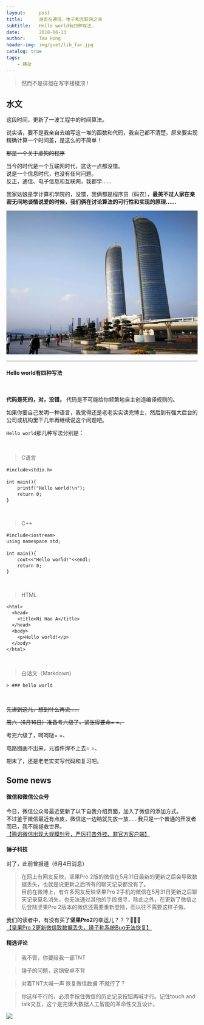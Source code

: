 ```yaml
---
layout:     post
title:      游走在通信、电子和互联网之间
subtitle:   Hello world有四种写法…
date:       2018-06-13
author:     Tao Hong
header-img: img/guet/lib_far.jpg
catalog: true
tags:
    - 瞎扯
---
```


> 然而不是徘徊在写字楼楼顶 !

## 水文

这段时间，更新了一波工程中的时间算法。

说实话，要不是我亲自去编写这一堆的函数和代码，我自己都不清楚，原来要实现精确计算一个时间差，是这么的不简单！

<del>那是一个关于虐狗的程序</del>

当今的时代是一个互联网时代，这话一点都没错。  
说是一个信息时代，也没有任何问题。  
反正，通信、电子信息和互联网，我都学……

我家姑娘是学计算机学院的，没错，我俩都是程序员（码农），**最美不过人家在亲密无间地谈情说爱的时候，我们俩在讨论算法的可行性和实现的原理……**

[![shimao](https://github.com/TaohongMaxwell/TaohongMaxwell.github.io/raw/master/img/amoy/hxsm.jpg)](https://mp.weixin.qq.com/s?__biz=MzI4MTkwNzk4Mw==&mid=2247484316&idx=1&sn=4efbe461230ce6cd9cde196ca859a56d&chksm=eba345fcdcd4ccea202e7eca36b6ad8670258dc34d42336cffe81ee3d5fb56bca6497ed61840#rd)

---

#### Hello world有四种写法

<br>

**代码是死的，对，没错，** 代码是不可能给你频繁地自主创造编译规则的。

如果你要自己发明一种语言，我觉得还是老老实实读完博士，然后到有强大后台的公司或机构里干几年再继续说这个问题吧。

`Hello world`那几种写法分别是：

<br>

> C语言

```
#include<stdio.h>

int main(){
    printf("Hello world!\n");
    return 0;
}
```
<br>

> C++

```
#include<iostream>
using namespace std;

int main(){
    cout<<"Hello world!"<<endl;
    return 0;
}
```
<br>

> HTML

```
<html>
  <head>
    <title>Ni Hao A</title>
  </head>
  <body>
    <p>Hello world!</p>
  </body>
</html>
```
<br>

> 白话文（Markdown）

```
> ### hello world
```

<br>

<del>先讲到这儿，想到什么再说……</del>

<del>周六（6月16日）准备考六级了，紧张得要命= =、</del>

考完六级了，呵呵哒= =、

电路图画不出来，元器件焊不上去= =、

期末了，还是老老实实写代码和复习吧。

## Some news
#### 微信和微信公众号
今日，微信公众号最近更新了以下自我介绍页面，加入了微信的添加方式。  
不过鉴于微信最近有点皮，微信这一边呐就先放一放……我只是一个普通的开发者而已，我不能拯救世界。  
[【腾讯微信出现大规模封号，严厉打击外挂、非官方客户端】](https://www.ithome.com/html/android/365261.htm)

#### 锤子科技
对了，此前曾报道（6月4日消息）  
> 在网上有网友反映，坚果Pro 2版的微信在5月31日最新的更新之后会导致数据丢失，也就是说更新之后所有的聊天记录都没有了。  
目前在微博上，有许多网友反映坚果Pro 2手机的微信在5月31日更新之后聊天记录莫名消失，也无法通过其他的手段搜寻，除此之外，在更新了微信之后登陆坚果Pro 2版本的微信还需要重新登陆，而以往不需要这样子做。

我们的读者中，有没有买了**坚果Pro2**的幸运儿？？？🛫🛫🛫  
[【坚果Pro 2更新微信致数据丢失，锤子称系统Bug无法恢复】](https://www.ithome.com/html/android/365190.htm)

#### 精选评论
> 我不管，你要赔我一部TNT

> 锤子的问题，这锅安卓不背

> 对着TNT大喊一声 恢复微信数据 不就行了？

>你这样不行的，必须手按住微信的历史记录按钮再喊才行。记住touch and talk交互，这个是完爆大数据人工智能的革命性交互设计。

![](https://img.ithome.com/newsuploadfiles/2018/6/20180615_184819_870.png@wm_1,k_aW1nL3F3LnBuZw==,y_20,o_100,x_20,g_7)
